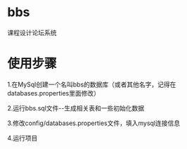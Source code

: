 # bbs
课程设计论坛系统
# 使用步骤
1.在MySql创建一个名叫bbs的数据库（或者其他名字，记得在databases.properties里面修改）

2.运行bbs.sql文件--生成相关表和一些初始化数据

3.修改config/databases.properties文件，填入mysql连接信息

4.运行项目
